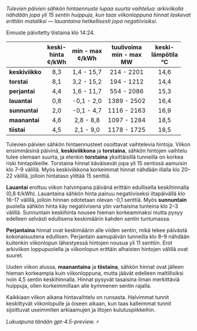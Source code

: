 *Tulevien päivien sähkön hintaennuste lupaa suurta vaihtelua: arkiviikolla nähdään jopa yli 15 sentin huippuja, kun taas viikonloppuna hinnat laskevat erittäin mataliksi — lauantaina hetkellisesti jopa negatiivisiksi.*

Ennuste päivitetty tiistaina klo 14:24.

|              | keski-<br>hinta<br>¢/kWh | min - max<br>¢/kWh | tuulivoima<br>min - max<br>MW | keski-<br>lämpötila<br>°C |
|:-------------|:------------------------:|:-------------------:|:----------------------------:|:--------------------------:|
| **keskiviikko** |           8,3            |     1,4 - 15,7     |          214 - 2201          |            14,6            |
| **torstai**     |           8,1            |     3,2 - 15,2     |          194 - 1212          |            14,4            |
| **perjantai**   |           4,4            |     1,6 - 11,7     |          554 - 2086          |            15,3            |
| **lauantai**    |           0,8            |    -0,1 - 2,0      |         1389 - 2502          |            16,4            |
| **sunnuntai**   |           2,0            |    -0,1 - 4,7      |         1116 - 2163          |            16,9            |
| **maanantai**   |           4,6            |     2,8 - 8,8      |         1097 - 1284          |            18,5            |
| **tiistai**     |           4,5            |     2,1 - 9,0      |         1178 - 1725          |            18,5            |

Tulevien päivien sähkön hintaennusteet osoittavat vaihtelevia hintoja. Viikon ensimmäisinä päivinä, **keskiviikkona** ja **torstaina**, sähkön hintojen vaihtelu tulee olemaan suurta, ja etenkin **torstaina** yksittäisillä tunneilla on korkea riski hintapiikeille. Torstaina hinnat käväisevät jopa yli 15 sentissä aamuisin klo 7–9 välillä. Myös keskiviikkona korkeimmat hinnat nähdään illalla klo 20–22 välillä, jolloin hintataso ylittää 15 senttiä.

**Lauantai** erottuu viikon halvimpana päivänä erittäin edullisella keskihinnalla (0,8 ¢/kWh). Lauantaina sähkön hinta painuu negatiiviseksi iltapäivällä klo 16–17 välillä, jolloin hinnan odotetaan olevan -0,1 senttiä. Myös **sunnuntain** puolella sähkön hinta käy negatiivisena yön varhaisina tunteina klo 2–3 välillä. Sunnuntain keskihinta nousee hieman korkeammaksi mutta pysyy edelleen selvästi edullisena keskimäärin kahden sentin tuntumassa.

**Perjantaina** hinnat ovat keskimäärin alle viiden sentin, mikä tekee päivästä kokonaisuutena edullisen. Perjantain aamupäivän tunneilla klo 8–9 nähdään kuitenkin viikonlopun lähestyessä hintojen nousua yli 11 senttiin. Erot arkiviikon loppupuolella ja viikonlopun erittäin alhaisten hintojen välillä ovat suuret.

Uuden viikon alussa, **maanantaina** ja **tiistaina**, sähkön hinnat ovat jälleen hieman korkeampia kuin viikonloppuna, mutta jäävät edelleen maltillisiksi noin 4,5 sentin keskihinnalla. Hinnat pysyvät tasaisina ilman merkittäviä huippuja, ollen korkeimmillaan alle kymmenen sentin rajalla.

Kaikkiaan viikon aikana hintavaihtelu on runsasta. Halvimmat tunnit keskittyvät viikonlopulle ja öiseen aikaan, kun taas kalleimmat tunnit sijoittuvat useimmiten arkiaamujen ja iltojen kulutuspiikkeihin.

*Lukuapuna tänään gpt-4.5-preview.* ⚡
